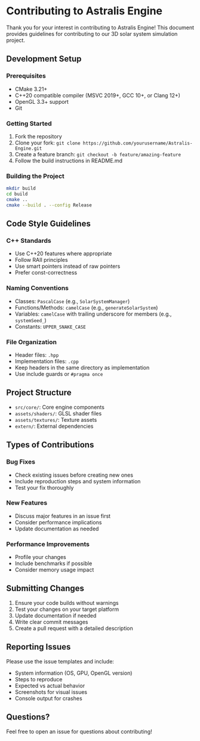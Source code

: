 # Contributing to Astralis Engine

Thank you for your interest in contributing to Astralis Engine! This document provides guidelines for contributing to our 3D solar system simulation project.

## Development Setup

### Prerequisites
- CMake 3.21+
- C++20 compatible compiler (MSVC 2019+, GCC 10+, or Clang 12+)
- OpenGL 3.3+ support
- Git

### Getting Started
1. Fork the repository
2. Clone your fork: `git clone https://github.com/yourusername/Astralis-Engine.git`
3. Create a feature branch: `git checkout -b feature/amazing-feature`
4. Follow the build instructions in README.md

### Building the Project
```bash
mkdir build
cd build
cmake ..
cmake --build . --config Release
```

## Code Style Guidelines

### C++ Standards
- Use C++20 features where appropriate
- Follow RAII principles
- Use smart pointers instead of raw pointers
- Prefer const-correctness

### Naming Conventions
- Classes: `PascalCase` (e.g., `SolarSystemManager`)
- Functions/Methods: `camelCase` (e.g., `generateSolarSystem`)
- Variables: `camelCase` with trailing underscore for members (e.g., `systemSeed_`)
- Constants: `UPPER_SNAKE_CASE`

### File Organization
- Header files: `.hpp`
- Implementation files: `.cpp`
- Keep headers in the same directory as implementation
- Use include guards or `#pragma once`

## Project Structure
- `src/core/`: Core engine components
- `assets/shaders/`: GLSL shader files
- `assets/textures/`: Texture assets
- `extern/`: External dependencies

## Types of Contributions

### Bug Fixes
- Check existing issues before creating new ones
- Include reproduction steps and system information
- Test your fix thoroughly

### New Features
- Discuss major features in an issue first
- Consider performance implications
- Update documentation as needed

### Performance Improvements
- Profile your changes
- Include benchmarks if possible
- Consider memory usage impact

## Submitting Changes

1. Ensure your code builds without warnings
2. Test your changes on your target platform
3. Update documentation if needed
4. Write clear commit messages
5. Create a pull request with a detailed description

## Reporting Issues

Please use the issue templates and include:
- System information (OS, GPU, OpenGL version)
- Steps to reproduce
- Expected vs actual behavior
- Screenshots for visual issues
- Console output for crashes

## Questions?

Feel free to open an issue for questions about contributing!